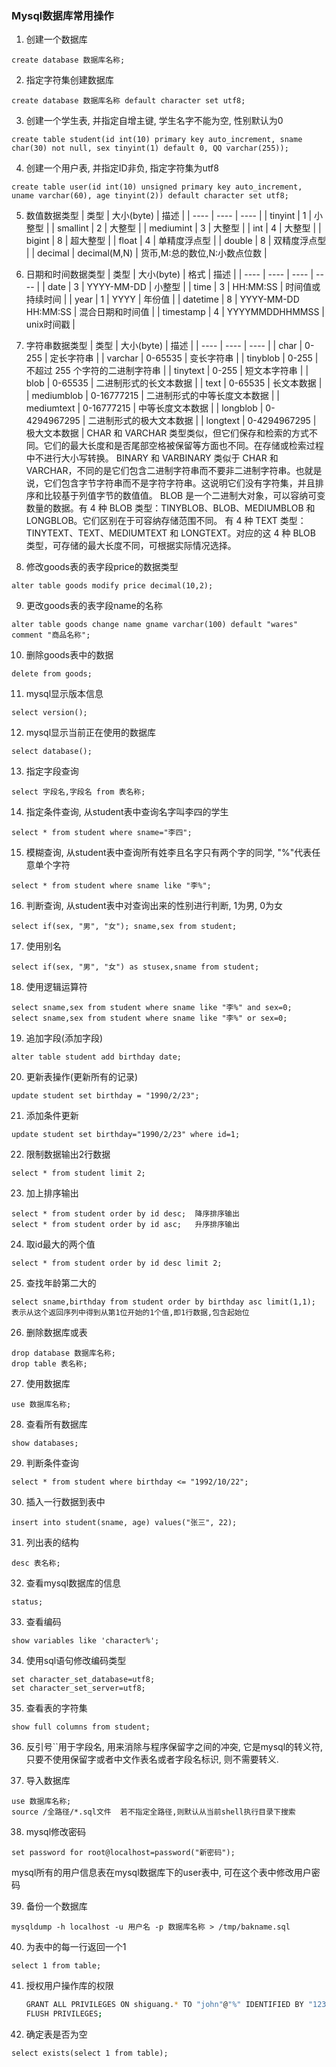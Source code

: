 ### Mysql数据库常用操作
1. 创建一个数据库
```mysql
create database 数据库名称;
```

2. 指定字符集创建数据库
```mysql
create database 数据库名称 default character set utf8;
```

3. 创建一个学生表, 并指定自增主键, 学生名字不能为空, 性别默认为0
```mysql
create table student(id int(10) primary key auto_increment, sname char(30) not null, sex tinyint(1) default 0, QQ varchar(255));
```

4. 创建一个用户表, 并指定ID非负, 指定字符集为utf8
```mysql
create table user(id int(10) unsigned primary key auto_increment, uname varchar(60), age tinyint(2)) default character set utf8;
```

5. 数值数据类型
| 类型     |  大小(byte)    |   描述  |
| ---- | ---- | ---- |
| tinyint    |  1  |  小整型    |
| smallint   |  2  |  大整型    |
| mediumint  |  3  |  大整型    |
|  int       |  4  |  大整型    |
|  bigint    |  8  | 超大整型   |
|  float     |  4  |  单精度浮点型    |
|  double    |  8  |  双精度浮点型    |
|  decimal   |  decimal(M,N)  |  货币,M:总的数位,N:小数点位数    |

6. 日期和时间数据类型
| 类型     |  大小(byte)    |  格式  |   描述  |
| ---- | ---- | ---- | ---- |
| date      |  3  |  YYYY-MM-DD           |   小整型    |
| time      |  3  |  HH:MM:SS             |   时间值或持续时间    |
| year      |  1  |  YYYY                 |   年份值    |
| datetime  |  8  |  YYYY-MM-DD HH:MM:SS  |   混合日期和时间值    |
| timestamp |  4  |  YYYYMMDDHHMMSS       |   unix时间戳    |

7. 字符串数据类型
| 类型     |  大小(byte)    |   描述  |
| ---- | ---- | ---- |
| char        |  0-255        |  定长字符串    |
| varchar     |  0-65535      |  变长字符串    |
| tinyblob    |  0-255        |  不超过 255 个字符的二进制字符串    |
| tinytext    |  0-255        |  短文本字符串    |
| blob        |  0-65535      |  二进制形式的长文本数据    |
| text        |  0-65535      |  长文本数据    |
| mediumblob  |  0-16777215   |  二进制形式的中等长度文本数据    |
| mediumtext  |  0-16777215   |  中等长度文本数据    |
| longblob    |  0-4294967295 |  二进制形式的极大文本数据    |
| longtext    |  0-4294967295 |  极大文本数据    |
CHAR 和 VARCHAR 类型类似，但它们保存和检索的方式不同。它们的最大长度和是否尾部空格被保留等方面也不同。在存储或检索过程中不进行大小写转换。
BINARY 和 VARBINARY 类似于 CHAR 和 VARCHAR，不同的是它们包含二进制字符串而不要非二进制字符串。也就是说，它们包含字节字符串而不是字符字符串。这说明它们没有字符集，并且排序和比较基于列值字节的数值值。
BLOB 是一个二进制大对象，可以容纳可变数量的数据。有 4 种 BLOB 类型：TINYBLOB、BLOB、MEDIUMBLOB 和 LONGBLOB。它们区别在于可容纳存储范围不同。
有 4 种 TEXT 类型：TINYTEXT、TEXT、MEDIUMTEXT 和 LONGTEXT。对应的这 4 种 BLOB 类型，可存储的最大长度不同，可根据实际情况选择。

8. 修改goods表的表字段price的数据类型
```mysql
alter table goods modify price decimal(10,2);
```

9. 更改goods表的表字段name的名称
```mysql
alter table goods change name gname varchar(100) default "wares" comment "商品名称";
```

10. 删除goods表中的数据
```mysql
delete from goods;
```

11. mysql显示版本信息
```mysql
select version();
```

12. mysql显示当前正在使用的数据库
```mysql
select database();
```

13. 指定字段查询
```mysql
select 字段名,字段名 from 表名称;
```

14. 指定条件查询, 从student表中查询名字叫李四的学生
```mysql
select * from student where sname="李四";
```

15. 模糊查询, 从student表中查询所有姓李且名字只有两个字的同学, "%"代表任意单个字符
```mysql
select * from student where sname like "李%";
```

16. 判断查询, 从student表中对查询出来的性别进行判断, 1为男, 0为女
```mysql
select if(sex, "男", "女"); sname,sex from student;
```

17. 使用别名
```mysql
select if(sex, "男", "女") as stusex,sname from student;
```

18. 使用逻辑运算符
```mysql
select sname,sex from student where sname like "李%" and sex=0;
select sname,sex from student where sname like "李%" or sex=0;
```

19. 追加字段(添加字段)
```mysql
alter table student add birthday date;
```

20. 更新表操作(更新所有的记录)
```mysql
update student set birthday = "1990/2/23";
```

21. 添加条件更新
```mysql
update student set birthday="1990/2/23" where id=1;
```

22. 限制数据输出2行数据
```mysql
select * from student limit 2;
```

23. 加上排序输出
```mysql
select * from student order by id desc;  降序排序输出
select * from student order by id asc;   升序排序输出
```

24. 取id最大的两个值
```mysql
select * from student order by id desc limit 2;
```

25. 查找年龄第二大的
```mysql
select sname,birthday from student order by birthday asc limit(1,1);  表示从这个返回序列中得到从第1位开始的1个值,即1行数据,包含起始位
```

26. 删除数据库或表
```mysql
drop database 数据库名称;
drop table 表名称;
```

27. 使用数据库
```mysql
use 数据库名称;
```

28. 查看所有数据库
```mysql
show databases;
```

29. 判断条件查询
```mysql
select * from student where birthday <= "1992/10/22";
```

30. 插入一行数据到表中
```mysql
insert into student(sname, age) values("张三", 22);
```

31. 列出表的结构
```mysql
desc 表名称;
```

32. 查看mysql数据库的信息
```mysql
status;
```

33. 查看编码
```mysql
show variables like 'character%';
```

34. 使用sql语句修改编码类型
```mysql
set character_set_database=utf8;
set character_set_server=utf8;
```

35. 查看表的字符集
```mysql
show full columns from student;
```

36. 反引号``用于字段名, 用来消除与程序保留字之间的冲突, 它是mysql的转义符, 只要不使用保留字或者中文作表名或者字段名标识, 则不需要转义.

37. 导入数据库
```mysql
use 数据库名称;
source /全路径/*.sql文件  若不指定全路径,则默认从当前shell执行目录下搜索
```

38. mysql修改密码
```mysql
set password for root@localhost=password("新密码");
```
mysql所有的用户信息表在mysql数据库下的user表中, 可在这个表中修改用户密码

39. 备份一个数据库
```mysql
mysqldump -h localhost -u 用户名 -p 数据库名称 > /tmp/bakname.sql
```

40. 为表中的每一行返回一个1
```mysql
select 1 from table;
```

41. 授权用户操作库的权限

    ```bash
    GRANT ALL PRIVILEGES ON shiguang.* TO "john"@"%" IDENTIFIED BY "12345" WITH GRANT OPTION;
    FLUSH PRIVILEGES;
    ```

42. 确定表是否为空
```mysql
select exists(select 1 from table);
```


